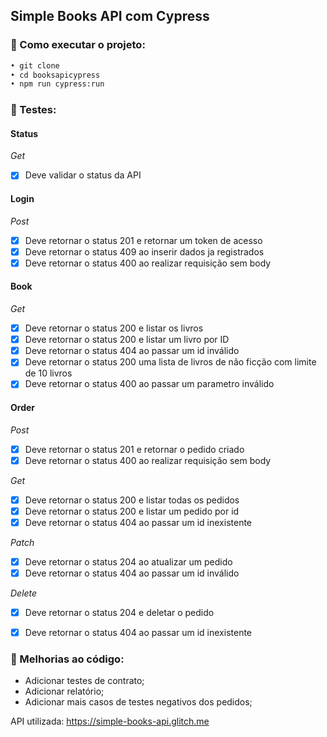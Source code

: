 ﻿## Simple Books API com Cypress

### 🔖 Como executar o projeto:

```diff
• git clone
• cd booksapicypress
• npm run cypress:run
```

### 🔖 Testes:

#### Status

*Get* 
- [x] Deve validar o status da API

#### Login

*Post* 
- [x] Deve retornar o status 201 e retornar um token de acesso
- [x] Deve retornar o status 409 ao inserir dados ja registrados
- [x] Deve retornar o status 400 ao realizar requisição sem body

#### Book

*Get* 
- [x] Deve retornar o status 200 e listar os livros
- [x] Deve retornar o status 200 e listar um livro por ID
- [x] Deve retornar o status 404 ao passar um id inválido
- [x] Deve retornar o status 200 uma lista de livros de não ficção com limite de 10 livros
- [x] Deve retornar o status 400 ao passar um parametro inválido

####  Order

*Post*
- [x] Deve retornar o status 201 e retornar o pedido criado
- [x] Deve retornar o status 400 ao realizar requisição sem body

*Get*
- [x] Deve retornar o status 200 e listar todas os pedidos
- [x] Deve retornar o status 200 e listar um pedido por id
- [x] Deve retornar o status 404 ao passar um id inexistente
  
*Patch*
- [x] Deve retornar o status 204 ao atualizar um pedido
- [x] Deve retornar o status 404 ao passar um id inválido

*Delete*
- [x] Deve retornar o status 204 e deletar o pedido
- [x] Deve retornar o status 404 ao passar um id inexistente


### 🔖 Melhorias ao código:
- Adicionar testes de contrato;
- Adicionar relatório;
- Adicionar mais casos de testes negativos dos pedidos;

      

API utilizada: https://simple-books-api.glitch.me